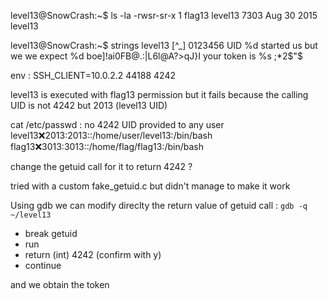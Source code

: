 level13@SnowCrash:~$ ls -la
-rwsr-sr-x 1 flag13  level13 7303 Aug 30  2015 level13

level13@SnowCrash:~$ strings level13
[^_]
0123456
UID %d started us but we we expect %d
boe]!ai0FB@.:|L6l@A?>qJ}I
your token is %s
;*2$"$

env : 
SSH_CLIENT=10.0.2.2 44188 4242

level13 is executed with flag13 permission but it fails because the calling UID is not 4242
but 2013 (level13 UID)

cat /etc/passwd : 
no 4242 UID provided to any user
level13:x:2013:2013::/home/user/level13:/bin/bash
flag13:x:3013:3013::/home/flag/flag13:/bin/bash

change the getuid call for it to return 4242 ?

tried with a custom fake_getuid.c but didn't manage to make it work

Using gdb we can modify direclty the return value of getuid call :
`gdb -q ~/level13`

- break getuid
- run
- return (int) 4242
 	(confirm with y)
- continue

and we obtain the token
